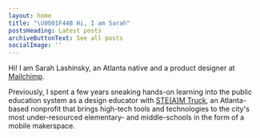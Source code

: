 ```yaml
---
layout: home
title: "\U0001F44B Hi, I am Sarah"
postsHeading: Latest posts
archiveButtonText: See all posts
socialImage: ''
---
```

Hi! I am Sarah Lashinsky, an Atlanta native and a product designer at [Mailchimp](https://mailchimp.com/).

Previously, I spent a few years sneaking hands-on learning into the public education system as a design educator with [STE(A)M Truck](http://www.steamtruck.org/), an Atlanta-based nonprofit that brings high-tech tools and technologies to the city's most under-resourced elementary- and middle-schools in the form of a mobile makerspace.